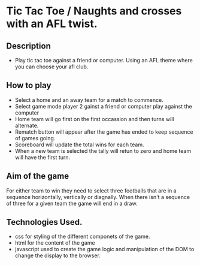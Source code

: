 # Tic Tac Toe / Naughts and crosses with an AFL twist.
## Description
- Play tic tac toe against a friend or computer. Using an AFL theme where you can choose your afl club.
## How to play
- Select a home and an away team for a match to commence.
- Select game mode player 2 gainst a friend or computer play against the computer
- Home team will go first on the first occassion and then turns will alternate.
- Rematch button will appear after the game has ended to keep sequence of games going.
- Scoreboard will update the total wins for each team.
- When a new team is selected the tally will retun to zero and home team will have the first turn.

## Aim of the game
For either team to win they need to select three footballs that are in a sequence horizontally, vertically or diagnally. When there isn't a sequence of three for a given team the game will end in a draw.  

## Technologies Used.
- css
    for styling of the different componets of the game.
- html
    for the content of the game
- javascript
    used to create the game logic and manipulation of the DOM to change the display to the browser.
